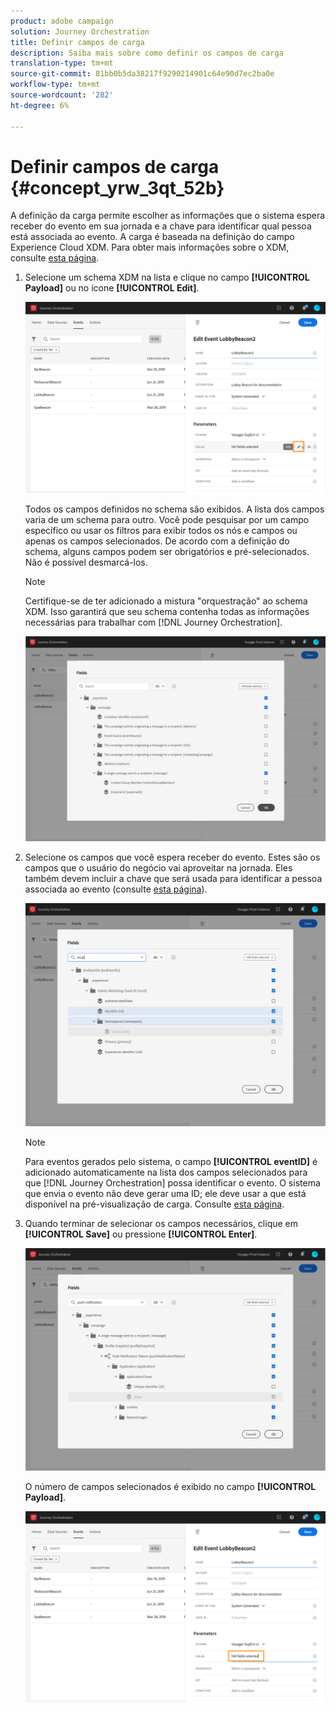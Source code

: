 ```yaml
---
product: adobe campaign
solution: Journey Orchestration
title: Definir campos de carga
description: Saiba mais sobre como definir os campos de carga
translation-type: tm+mt
source-git-commit: 81bb0b5da38217f9290214901c64e90d7ec2ba0e
workflow-type: tm+mt
source-wordcount: '282'
ht-degree: 6%

---
```



# Definir campos de carga {#concept_yrw_3qt_52b}

A definição da carga permite escolher as informações que o sistema espera receber do evento em sua jornada e a chave para identificar qual pessoa está associada ao evento. A carga é baseada na definição do campo Experience Cloud XDM. Para obter mais informações sobre o XDM, consulte [esta página](https://docs.adobe.com/content/help/pt-BR/experience-platform/xdm/home.html).

1. Selecione um schema XDM na lista e clique no campo **[!UICONTROL Payload]** ou no ícone **[!UICONTROL Edit]**.

   ![](../assets/journey8.png)

   Todos os campos definidos no schema são exibidos. A lista dos campos varia de um schema para outro. Você pode pesquisar por um campo específico ou usar os filtros para exibir todos os nós e campos ou apenas os campos selecionados. De acordo com a definição do schema, alguns campos podem ser obrigatórios e pré-selecionados. Não é possível desmarcá-los.

   >[!NOTE]
   >
   >Certifique-se de ter adicionado a mistura &quot;orquestração&quot; ao schema XDM. Isso garantirá que seu schema contenha todas as informações necessárias para trabalhar com [!DNL Journey Orchestration].

   ![](../assets/journey9.png)

1. Selecione os campos que você espera receber do evento. Estes são os campos que o usuário do negócio vai aproveitar na jornada. Eles também devem incluir a chave que será usada para identificar a pessoa associada ao evento (consulte [esta página](../event/defining-the-event-key.md)).

   ![](../assets/journey10.png)

   >[!NOTE]
   >
   >Para eventos gerados pelo sistema, o campo **[!UICONTROL eventID]** é adicionado automaticamente na lista dos campos selecionados para que [!DNL Journey Orchestration] possa identificar o evento. O sistema que envia o evento não deve gerar uma ID; ele deve usar a que está disponível na pré-visualização de carga. Consulte [esta página](../event/previewing-the-payload.md).

1. Quando terminar de selecionar os campos necessários, clique em **[!UICONTROL Save]** ou pressione **[!UICONTROL Enter]**.

   ![](../assets/journey11.png)

   O número de campos selecionados é exibido no campo **[!UICONTROL Payload]**.

   ![](../assets/journey12.png)
